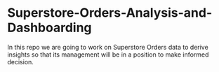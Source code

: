 # Superstore-Orders-Analysis-and-Dashboarding
In this repo we are going to work on Superstore Orders data to derive insights so that its management will be in a position to make informed decision.

